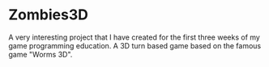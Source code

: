 # Zombies3D

A very interesting project that I have created for the first three weeks of my game programming education. A 3D turn based game based on the famous game "Worms 3D".
